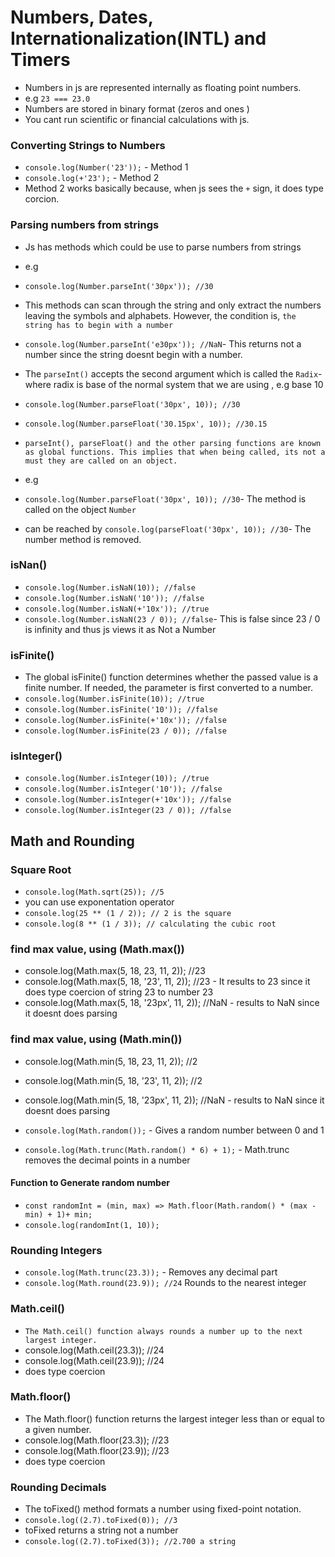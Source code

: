 # Numbers, Dates, Internationalization(INTL) and Timers

- Numbers in js are represented internally as floating point numbers.
- e.g `23 === 23.0`
- Numbers are stored in binary format (zeros and ones )
- You cant run scientific or financial calculations with js.

### Converting Strings to Numbers

- `console.log(Number('23'));` - Method 1
- `console.log(+'23');` - Method 2
- Method 2 works basically because, when js sees the `+` sign, it does type corcion.

### Parsing numbers from strings

- Js has methods which could be use to parse numbers from strings
- e.g
- `console.log(Number.parseInt('30px')); //30`
- This methods can scan through the string and only extract the numbers leaving the symbols and alphabets. However, the condition is, `the string has to begin with a number`
- `console.log(Number.parseInt('e30px')); //NaN`- This returns not a number since the string doesnt begin with a number.
- The `parseInt()` accepts the second argument which is called the `Radix`- where radix is base of the normal system that we are using , e.g base 10

- `console.log(Number.parseFloat('30px', 10)); //30`
- `console.log(Number.parseFloat('30.15px', 10)); //30.15`

- `parseInt(), parseFloat() and the other parsing functions are known as global functions. This implies that when being called, its not a must they are called on an object.`
- e.g
- `console.log(Number.parseFloat('30px', 10)); //30`- The method is called on the object `Number`
- can be reached by
  `console.log(parseFloat('30px', 10)); //30`- The number method is removed.

### isNan()

- `console.log(Number.isNaN(10)); //false`
- `console.log(Number.isNaN('10')); //false`
- `console.log(Number.isNaN(+'10x')); //true`
- `console.log(Number.isNaN(23 / 0)); //false`- This is false since 23 / 0 is infinity and thus js views it as Not a Number

### isFinite()

- The global isFinite() function determines whether the passed value is a finite number. If needed, the parameter is first converted to a number.
- `console.log(Number.isFinite(10)); //true`
- `console.log(Number.isFinite('10')); //false`
- `console.log(Number.isFinite(+'10x')); //false`
- `console.log(Number.isFinite(23 / 0)); //false`

### isInteger()

- `console.log(Number.isInteger(10)); //true`
- `console.log(Number.isInteger('10')); //false`
- `console.log(Number.isInteger(+'10x')); //false`
- `console.log(Number.isInteger(23 / 0)); //false`

## Math and Rounding

### Square Root

- `console.log(Math.sqrt(25)); //5`
- you can use exponentation operator
- `console.log(25 ** (1 / 2)); // 2 is the square`
- `console.log(8 ** (1 / 3)); // calculating the cubic root`

### find max value, using (Math.max())

- console.log(Math.max(5, 18, 23, 11, 2)); //23
- console.log(Math.max(5, 18, '23', 11, 2)); //23 - It results to 23 since it does type coercion of string 23 to number 23
- console.log(Math.max(5, 18, '23px', 11, 2)); //NaN - results to NaN since it doesnt does parsing

### find max value, using (Math.min())

- console.log(Math.min(5, 18, 23, 11, 2)); //2
- console.log(Math.min(5, 18, '23', 11, 2)); //2
- console.log(Math.min(5, 18, '23px', 11, 2)); //NaN - results to NaN since it doesnt does parsing

- `console.log(Math.random());` - Gives a random number between 0 and 1

- `console.log(Math.trunc(Math.random() * 6) + 1);` - Math.trunc removes the decimal points in a number

#### Function to Generate random number

- `const randomInt = (min, max) => Math.floor(Math.random() * (max - min) + 1)+ min;`
- `console.log(randomInt(1, 10));`

### Rounding Integers

- `console.log(Math.trunc(23.3));` - Removes any decimal part
- `console.log(Math.round(23.9)); //24` Rounds to the nearest integer

### Math.ceil()

- `The Math.ceil() function always rounds a number up to the next largest integer.`
- console.log(Math.ceil(23.3)); //24
- console.log(Math.ceil(23.9)); //24
- does type coercion

### Math.floor()

- The Math.floor() function returns the largest integer less than or equal to a given number.
- console.log(Math.floor(23.3)); //23
- console.log(Math.floor(23.9)); //23
- does type coercion

### Rounding Decimals

- The toFixed() method formats a number using fixed-point notation.
- `console.log((2.7).toFixed(0)); //3`
- toFixed returns a string not a number
- `console.log((2.7).toFixed(3)); //2.700 a string`
